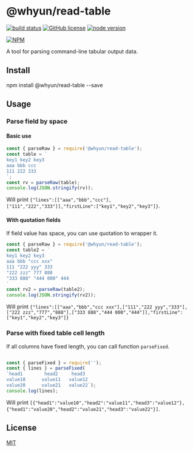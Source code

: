 # @whyun/read-table

[![build status][action-image]][action-url]
[![GitHub license](https://img.shields.io/github/license/yunnysunny/read-table)](https://github.com/yunnysunny/read-table)
[![node version][node-image]][node-url]

[npm-url]: https://npmjs.org/package/@yunnysunny/@whyun/read-table
[action-image]: https://github.com/yunnysunny/read-table/workflows/CI/badge.svg
[action-url]: https://github.com/yunnysunny/read-table/actions/workflows/ci.yml

[node-image]: https://img.shields.io/badge/node.js-%3E=_12-green.svg?style=flat-square
[node-url]: http://nodejs.org/download/

[![NPM](https://nodei.co/npm/@whyun/read-table.png?downloads=true)](https://nodei.co/npm/@whyun/read-table/) 

A tool for parsing command-line tabular output data.

## Install

npm install @whyun/read-table --save

## Usage
### Parse field by space
#### Basic use
```javascript
const { parseRaw } = require('@whyun/read-table');
const table = `
key1 key2 key3
aaa bbb ccc
111 222 333
`;
const rv = parseRaw(table);
console.log(JSON.stringify(rv));
```
Will print `{"lines":[["aaa","bbb","ccc"],["111","222","333"]],"firstLine":["key1","key2","key3"]}`.
#### With quotation fields
If field value has space, you can use quotation to wrapper it.
```javascript
const { parseRaw } = require('@whyun/read-table');
const table2 = `
key1 key2 key3
aaa bbb "ccc xxx"
111 "222 yyy" 333
"222 zzz" 777 888
"333 888" "444 000" 444
`
const rv2 = parseRaw(table2);
console.log(JSON.stringify(rv2));
```
Will print `{"lines":[["aaa","bbb","ccc xxx"],["111","222 yyy","333"],["222 zzz","777","888"],["333 888","444 000","444"]],"firstLine":["key1","key2","key3"]}`


### Parse with fixed table cell length
If all columns have fixed length, you can call function `parseFixed`.
```javascript

const { parseFixed } = require('');
const { lines } = parseFixed(
`head1        head2     head3      
value10      value11   value12    
value20      value21   value22`);
console.log(lines);
```
Will print `[{"head1":"value10","head2":"value11","head3":"value12"},{"head1":"value20","head2":"value21","head3":"value22"}]`.
## License

[MIT](LICENSE)

